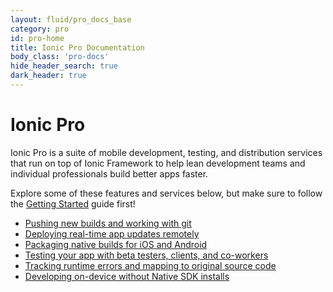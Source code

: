 ```yaml
---
layout: fluid/pro_docs_base
category: pro
id: pro-home
title: Ionic Pro Documentation
body_class: 'pro-docs'
hide_header_search: true
dark_header: true
---
```


# Ionic Pro

Ionic Pro is a suite of mobile development, testing, and distribution services that run on top of Ionic Framework
to help lean development teams and individual professionals build better apps faster.

Explore some of these features and services below, but make sure to follow the [Getting Started](/docs/pro/getting-started.html) guide first!

 * [Pushing new builds and working with git](git.html)
 * [Deploying real-time app updates remotely](live-deploy.html)
 * [Packaging native builds for iOS and Android](native-package.html)
 * [Testing your app with beta testers, clients, and co-workers](beta-testing.html)
 * [Tracking runtime errors and mapping to original source code](error-monitoring.html)
 * [Developing on-device without Native SDK installs](dev-app.html)

